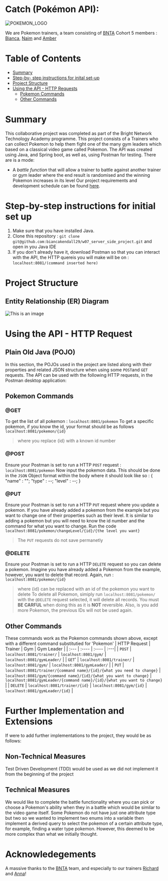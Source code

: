 # Catch (Pokémon API):

![POKEMON_LOGO](https://user-images.githubusercontent.com/67974517/174847849-cc02acdf-52b7-428b-8d2d-619ff923cedb.png)

We are Pokemon trainers, a team consisting of [BNTA](https://techacademy.brightnetwork.co.uk/) Cohort 5 members : [Bianca](https://github.com/biancakendall29), [Naim](https://github.com/N41M) and [Amber](https://github.com/aakamara)
# Table of Contents
- [Summary](#summary)
- [Step-by- step instructions for inital set-up](#step-by-step-instructions-for-initial-set-up)
- [Project Structure](#project-structure)
- [Using the API - HTTP Requests](#using-the-api---http-request)
    - [Pokemon Commands](#pokemon-commands)   
    - [Other Commands](#other-commands)
# Summary
This collaborative project was completed as part of the Bright Network Technology Academy programme. This project consists of a Trainers who can collect Pokemon to help them fight one of the many gym leaders which based on a classical video game called Pokemon.
The API was created using Java, and Spring boot, as well as, using Postman for testing. 
There are is a mode:
- A *battle function* that will allow a trainer to battle against another trainer or gym leader where the end result is randomised and the winning Pokemon increases in its level
Our project requirements and development schedule can be found [here](https://github.com/biancakendall29/w07_server_side_project/blob/main/plan.md).
# Step-by-step instructions for initial set up
1. Make sure that you have installed Java.
2. Clone this repository : `git clone git@github.com:biancakendall29/w07_server_side_project.git` and open in you Java IDE
3. If you don't already have it, download Postman so that you can interact with the API, the HTTP quereis you will make will be on : `localhost:8081/(command inserted here)`
# Project Structure
## Entity Relationship (ER) Diagram
![This is an image](https://github.com/biancakendall29/w07_server_side_project/blob/main/Entity_relationship_diagram2.JPG)
# Using the API - HTTP Request
## Plain Old Java (POJO)
In this section, the POJOs used in the project are listed along with their properties and related JSON structure when using some `POST`and `GET` requests.
The API can be used with the following HTTP requests, in the Postman desktop application:
## Pokemon Commands
### @GET
To get the list of all pokemon : `localhost:8081/pokemon` 
To get a specific pokemon, if you know the id, your format should be as follows `localhost:8081/pokemon/{id}`
> where you replace {id} with a known id number
### @POST
Ensure your Postman is set to run a HTTP `POST` request : `localhost:8081/pokemon`
Now input the pokemon data. This should be done in the `JSON` Object format within the body where it should look like so :
        {
            "name" : "";
            "type" : --;
            "level" : --;
        }
### @PUT
Ensure your Postman is set to run a HTTP `PUT` request where you update a pokemon.
If you have already added a pokemon from the example but you want to change one of their properties such as their level. It is similar to adding a pokemon but you will need to know the id number and the command for what you want to change. Run the code `localhost:8081/pokemon/changeLevel/{id}/{the level you want}`
> The `PUT` requests do not save permanetly 
### @DELETE
Ensure your Postman is set to run a HTTP `DELETE` request so you can delete a pokemon.
Imagine you have already added a Pokemon from the example, however, you want to delete that record. Again, run : `localhost:8081/pokemon/{id}`
> where {id} can be replaced with an id of the pokemon you want to delete
To delete all Pokemon, simiply run `localhost:8081/pokemon/` with the `@DELETE` request selected, it will delete all records. You must **BE CARFUL** when doing this as it is **NOT** reversible.
 > Also, is you add more Pokemon, the previous IDs will not be used again.
## Other Commands
These commands work as the Pokemon commands shown above, except with a different command substitutied for 'Pokemon'
| HTTP Request      | Trainer |  Gym    |  Gym Leader  |
| :---        |    :----   |          :---- |        :---|
| `POST`      | `localhost:8081/trainer/`   | `localhost:8081/gym/` | `localhost:8081/gymLeader/` |
| `GET`' | `localhost:8081/trainer/`       | `localhost:8081/gym/`   | `localhost:8081/gymLeader/` |
| `PUT`  | `localhost:8081/trainer/{command name}/{id}/{what you need to change}`       | `localhost:8081/gym/{command name}/{id}/{what you want to change}`   | `localhost:8081/gymLeader/{command name}/{id}/{what you want to change}` |
| `DELETE`  | `localhost:8081/trainer/{id}`        | `localhost:8081/gym/{id}`   | `localhost:8081/gymLeader/{id}` |
# Further Implementation and Extensions
If were to add further implementations to the project, they would be as follows:
## Non-Technical Measures
Test Driven Development (TDD) would be used as we did not implement it from the beginning of the project
## Technical Measures
We would like to complete the battle functionality where you can pick or choose a Pokemon's ability when they in a battle which would be similar to the video game itself.
Some Pokemon do not have just one attribute type but two so we wanted to implement two enums into a variable then implement a derived query to select the pokemon of a certain attribute type, for example, finding a water type pokemon. However, this deemed to be more complex than what we initially thought.
# Acknowledegements
A massive thanks to the [BNTA](https://techacademy.brightnetwork.co.uk/) team, and especially to our trainers [Richard](https://github.com/biancakendall29/w07_server_side_project#summary) and [Anna](https://github.com/biancakendall29/w07_server_side_project#summary)!


